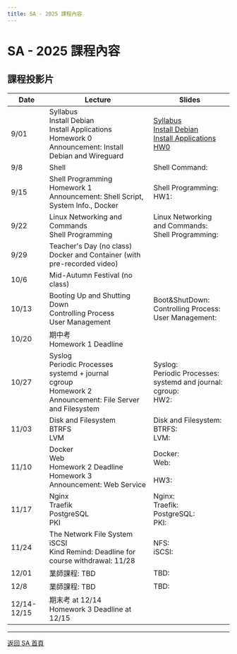```yaml
---
title: SA - 2025 課程內容
---
```


# SA - 2025 課程內容

## 課程投影片

| Date  | Lecture | Slides |
|-------|-------------|----------|
| 9/01 | Syllabus<br>Install Debian<br>Install Applications<br>Homework 0 Announcement: Install Debian and Wireguard | [Syllabus](slides/Syllabus.pdf)<br>[Install Debian](slides/Install_Debian.pdf)<br>[Install Applications](slides/Install_Application.pdf)<br>[HW0](slides/hw0.pdf) |
| 9/8 | Shell | Shell Command: |
| 9/15 | Shell Programming<br>Homework 1 Announcement: Shell Script, System Info., Docker | Shell Programming:<br>HW1: |
| 9/22 | Linux Networking and Commands<br>Shell Programming | Linux Networking and Commands:<br>Shell Programming: |
| 9/29 | Teacher's Day (no class)<br>Docker and Container (with pre-recorded video) |  |
| 10/6 | Mid-Autumn Festival (no class) |  |
| 10/13 | Booting Up and Shutting Down<br>Controlling Process<br>User Management | Boot&ShutDown:<br>Controlling Process:<br>User Management: |
| 10/20 | 期中考<br>Homework 1 Deadline |  |
| 10/27 | Syslog<br>Periodic Processes<br>systemd + journal<br>cgroup<br>Homework 2 Announcement: File Server and Filesystem | Syslog:<br>Periodic Processes:<br>systemd and journal:<br>cgroup:<br>HW2: |
| 11/03 | Disk and Filesystem<br>BTRFS<br>LVM | Disk and Filesystem:<br>BTRFS:<br>LVM: |
| 11/10 | Docker<br>Web<br>Homework 2 Deadline<br>Homework 3 Announcement: Web Service | Docker:<br>Web:<br><br>HW3: |
| 11/17 | Nginx<br>Traefik<br>PostgreSQL<br>PKI | Nginx:<br>Traefik:<br>PostgreSQL:<br>PKI: |
| 11/24 | The Network File System<br>iSCSI<br>Kind Remind: Deadline for course withdrawal: 11/28 | NFS:<br>iSCSI: |
| 12/01 | 業師課程: TBD | TBD: |
| 12/8 | 業師課程: TBD | TBD: |
| 12/14-12/15 | 期末考 at 12/14<br>Homework 3 Deadline at 12/15 |  |

---

[返回 SA 首頁](/sa/)
